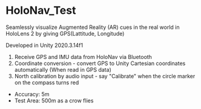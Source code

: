 # HoloNav_Test

Seamlessly visualize Augmented Reality (AR) cues in the real world in HoloLens 2 by giving GPS(Lattitude, Longitude)

Developed in Unity 2020.3.14f1

1. Receive GPS and IMU data from HoloNav via Bluetooth
2. Coordinate conversion - convert GPS to Unity Cartesian coordinates automatically (When read in GPS data)
3. North calibration by audio input - say "Calibrate" when the circle marker on the compass turns red

- Accuracy: 5m
- Test Area: 500m as a crow flies
